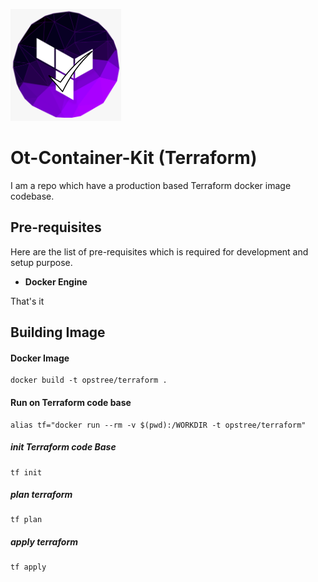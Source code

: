 <p align="left">
  <img src="./img/opstree_terraform_lint.png">
</p>

# Ot-Container-Kit (Terraform)

I am a repo which have a production based Terraform docker image codebase.

## Pre-requisites

Here are the list of pre-requisites which is required for development and setup purpose.

- **Docker Engine**

That's it

## Building Image

#### Docker Image

```shell
docker build -t opstree/terraform .
```

#### Run on Terraform code base
```shell
alias tf="docker run --rm -v $(pwd):/WORKDIR -t opstree/terraform"
```
##### init Terraform code Base
```shell
tf init
```
##### plan terraform 
```shell
tf plan
```
##### apply terraform 
```shell
tf apply
```

